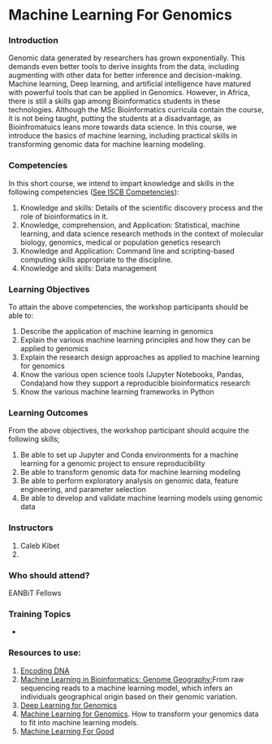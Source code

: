 # Machine Learning For Genomics

### Introduction
Genomic data generated by researchers has grown exponentially. This demands even better tools to derive insights from the data, including augmenting with other data for better inference and decision-making. Machine learning, Deep learning, and artificial intelligence have matured with powerful tools that can be applied in Genomics. However, in Africa, there is still a skills gap among Bioinformatics students in these technologies. Although the MSc Bioinformatics curricula contain the course, it is not being taught, putting the students at a disadvantage, as Bioinfromatuics leans more towards data science. In this course, we introduce the basics of machine learning, including practical skills in transforming genomic data for machine learning modeling. 

### Competencies
In this short course, we intend to impart knowledge and skills in the following competencies ([See ISCB Competencies](https://journals.plos.org/ploscompbiol/article?id=10.1371/journal.pcbi.1005772)):
1. Knowledge and skills: Details of the scientific discovery process and the role of bioinformatics in it.
2. Knowledge, comprehension, and Application: Statistical, machine learning, and data science research methods in the context of molecular biology, genomics, medical or population genetics research
3. Knowledge and Application: Command line and scripting-based computing skills appropriate to the discipline.
4. Knowledge and skills: Data management

### Learning Objectives
To attain the above competencies, the workshop participants should be able to:
1. Describe the application of machine learning in genomics
2. Explain the various machine learning principles and how they can be applied to genomics
3. Explain the research design approaches as applied to machine learning for genomics
4. Know the various open science tools (Jupyter Notebooks, Pandas, Conda)and how they support a reproducible bioinformatics research
5. Know the various machine learning frameworks in Python


### Learning Outcomes
From the above objectives, the workshop participant should acquire the following skills;
1. Be able to set up Jupyter and Conda environments for a machine learning for a genomic project to ensure reproducibility
2. Be able to transform genomic data for machine learning modeling
3. Be able to perform exploratory analysis on genomic data, feature engineering, and parameter selection
4. Be able to develop and validate machine learning models using genomic data

### Instructors
1. Caleb Kibet
2. 

### Who should attend?

EANBiT Fellows

### Training Topics
- 



### Resources to use:

1. [Encoding DNA ](https://medium.com/mlearning-ai/apply-machine-learning-algorithms-for-genomics-data-classification-132972933723)
2. [Machine Learning in Bioinformatics: Genome Geography:](https://towardsdatascience.com/machine-learning-in-bioinformatics-genome-geography-d1b1dbbfb4c2)From raw sequencing reads to a machine learning model, which infers an individuals geographical origin based on their genomic variation.
3. [Deep Learning for Genomics](https://colab.research.google.com/github/TankMermaid/1000-genomes-genetic-maps/blob/master/A_Primer_on_Deep_Learning_in_Genomics_Public.ipynb#scrollTo=bzsbNHqWiFek)
4. [Machine Learning for Genomics](https://towardsdatascience.com/machine-learning-for-genomics-c02270a51795). How to transform your genomics data to fit into machine learning models. 
5. [Machine Learning For Good](https://github.com/DeltaAnalytics/machine_learning_for_good)

